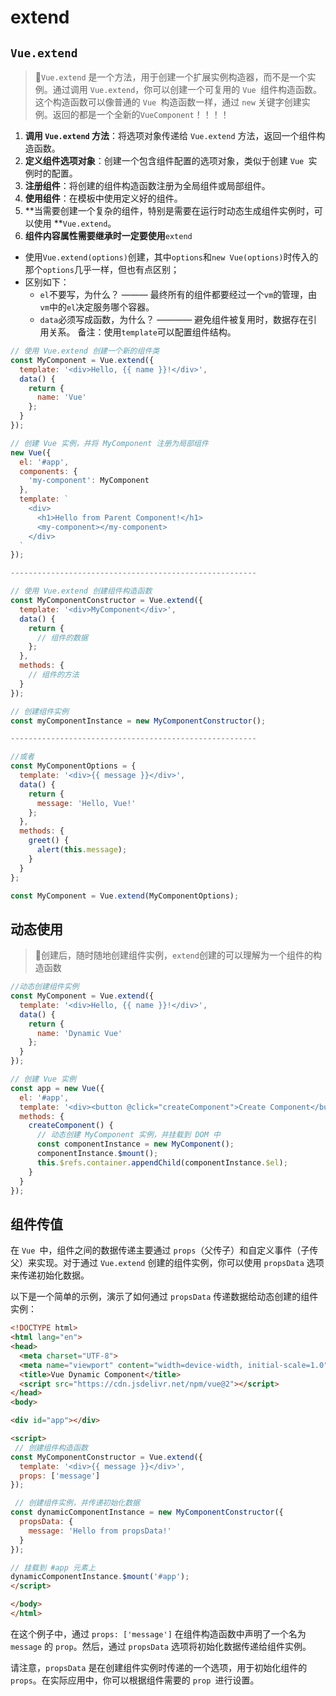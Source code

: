 # extend

<!-- ## 目录

- [Vue.extend](#Vueextend)
- [动态使用](#动态使用)
- [组件传值](#组件传值) -->

## `Vue.extend`

> 📌`Vue.extend` 是一个方法，用于创建一个扩展实例构造器，而不是一个实例。通过调用 `Vue.extend`，你可以创建一个可复用的 `Vue `组件构造函数。这个构造函数可以像普通的 `Vue `构造函数一样，通过 `new` 关键字创建实例。返回的都是一个全新的`VueComponent`！！！！

1. **调用 ****`Vue.extend`**** 方法**：将选项对象传递给 `Vue.extend` 方法，返回一个组件构造函数。
2. **定义组件选项对象**：创建一个包含组件配置的选项对象，类似于创建 `Vue `实例时的配置。
3. **注册组件**：将创建的组件构造函数注册为全局组件或局部组件。
4. **使用组件**：在模板中使用定义好的组件。
5. \*\*当需要创建一个复杂的组件，特别是需要在运行时动态生成组件实例时，可以使用 \*\*`Vue.extend`。
6. **组件内容属性需要继承时一定要使用**`extend`

- 使用`Vue.extend(options)`创建，其中`options`和`new Vue(options)`时传入的那个`options`几乎一样，但也有点区别；
- &#x20;区别如下：      &#x20;
  - &#x20;`el`不要写，为什么？ ——— 最终所有的组件都要经过一个`vm`的管理，由`vm`中的`el`决定服务哪个容器。&#x20;
  - `data`必须写成函数，为什么？ ———— 避免组件被复用时，数据存在引用关系。 备注：使用`template`可以配置组件结构。

```javascript
// 使用 Vue.extend 创建一个新的组件类
const MyComponent = Vue.extend({
  template: '<div>Hello, {{ name }}!</div>',
  data() {
    return {
      name: 'Vue'
    };
  }
});

// 创建 Vue 实例，并将 MyComponent 注册为局部组件
new Vue({
  el: '#app',
  components: {
    'my-component': MyComponent
  },
  template: `
    <div>
      <h1>Hello from Parent Component!</h1>
      <my-component></my-component>
    </div>
  `
});

-------------------------------------------------------

// 使用 Vue.extend 创建组件构造函数
const MyComponentConstructor = Vue.extend({
  template: '<div>MyComponent</div>',
  data() {
    return {
      // 组件的数据
    };
  },
  methods: {
    // 组件的方法
  }
});

// 创建组件实例
const myComponentInstance = new MyComponentConstructor();

-------------------------------------------------------

//或者
const MyComponentOptions = {
  template: '<div>{{ message }}</div>',
  data() {
    return {
      message: 'Hello, Vue!'
    };
  },
  methods: {
    greet() {
      alert(this.message);
    }
  }
};

const MyComponent = Vue.extend(MyComponentOptions);

```

## 动态使用

> 📌创建后，随时随地创建组件实例，`extend`创建的可以理解为一个组件的构造函数

```javascript
//动态创建组件实例
const MyComponent = Vue.extend({
  template: '<div>Hello, {{ name }}!</div>',
  data() {
    return {
      name: 'Dynamic Vue'
    };
  }
});

// 创建 Vue 实例
const app = new Vue({
  el: '#app',
  template: '<div><button @click="createComponent">Create Component</button><div ref="container"></div></div>',
  methods: {
    createComponent() {
      // 动态创建 MyComponent 实例，并挂载到 DOM 中
      const componentInstance = new MyComponent();
      componentInstance.$mount();
      this.$refs.container.appendChild(componentInstance.$el);
    }
  }
});
```

## 组件传值

在 `Vue `中，组件之间的数据传递主要通过 `props`（父传子）和自定义事件（子传父）来实现。对于通过 `Vue.extend` 创建的组件实例，你可以使用 `propsData` 选项来传递初始化数据。

以下是一个简单的示例，演示了如何通过 `propsData` 传递数据给动态创建的组件实例：

```html
<!DOCTYPE html>
<html lang="en">
<head>
  <meta charset="UTF-8">
  <meta name="viewport" content="width=device-width, initial-scale=1.0">
  <title>Vue Dynamic Component</title>
  <script src="https://cdn.jsdelivr.net/npm/vue@2"></script>
</head>
<body>

<div id="app"></div>

<script>
 // 创建组件构造函数
const MyComponentConstructor = Vue.extend({
  template: '<div>{{ message }}</div>',
  props: ['message']
}); 

 // 创建组件实例，并传递初始化数据
const dynamicComponentInstance = new MyComponentConstructor({
  propsData: {
    message: 'Hello from propsData!'
  }
}); 

// 挂载到 #app 元素上
dynamicComponentInstance.$mount('#app');
</script>

</body>
</html>
```

在这个例子中，通过 `props: ['message']` 在组件构造函数中声明了一个名为 `message` 的 `prop`。然后，通过 `propsData` 选项将初始化数据传递给组件实例。

请注意，`propsData` 是在创建组件实例时传递的一个选项，用于初始化组件的 `props`。在实际应用中，你可以根据组件需要的 `prop `进行设置。
